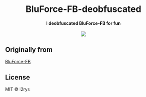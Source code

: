 
<h1 align="center">BluForce-FB-deobfuscated</h1>
<h4 align="center">I deobfuscated BluForce-FB for fun</h4>
<p align="center">
	<a href="https://python.com"><img src="https://img.shields.io/badge/python-3670A0?style=flat-square&logo=python&logoColor=ffdd54"></img></a>
</p>


## Originally from
[BluForce-FB](https://github.com/AngelSecurityTeam/BluForce-FB)

## License
MIT © I2rys
